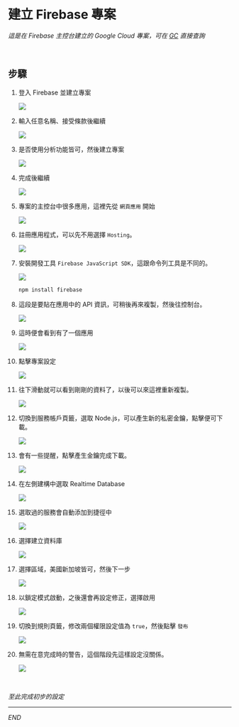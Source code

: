 # 建立 Firebase 專案

_這是在 Firebase 主控台建立的 Google Cloud 專案，可在 [GC](https://cloud.google.com/free?utm_source=google&utm_medium=cpc&utm_campaign=japac-TW-all-zh-dr-BKWS-all-core-trial-EXA-dr-1605216&utm_content=text-ad-none-none-DEV_c-CRE_644095273672-ADGP_Hybrid%20%7C%20BKWS%20-%20EXA%20%7C%20Txt%20~%20GCP_General_core%20brand_main-KWID_43700074766895895-aud-970366092687%3Akwd-6458750523&userloc_9040379-network_g&utm_term=KW_google%20cloud&gad_source=1&gclid=CjwKCAjw7oeqBhBwEiwALyHLM6yxfxy1e1fy44bdmMAbPSBu1sJLtWigFGMS-Ye12HF5FwfpLtxOgBoCfAUQAvD_BwE&gclsrc=aw.ds&hl=zh-tw) 直接查詢_

<br>

## 步驟

1. 登入 Firebase 並建立專案

    ![](images/img_01.png)

2. 輸入任意名稱、接受條款後繼續
   
   ![](images/img_02.png)

3. 是否使用分析功能皆可，然後建立專案
   
   ![](images/img_03.png)

4. 完成後繼續
   
   ![](images/img_04.png)

5. 專案的主控台中很多應用，這裡先從 `網頁應用` 開始
   
   ![](images/img_05.png)

6. 註冊應用程式，可以先不用選擇 `Hosting`。
   
   ![](images/img_06.png)

7. 安裝開發工具 `Firebase JavaScript SDK`，這跟命令列工具是不同的。
   
   ![](images/img_07.png)
   
   ```bash
   npm install firebase
   ```

8. 這段是要貼在應用中的 API 資訊，可稍後再來複製，然後往控制台。
   
   ![](images/img_08.png)

9. 這時便會看到有了一個應用
    
    ![](images/img_09.png)

10. 點擊專案設定
    
    ![](images/img_10.png)

11. 往下滑動就可以看到剛剛的資料了，以後可以來這裡重新複製。
    
    ![](images/img_11.png)

12. 切換到服務帳戶頁籤，選取 Node.js，可以產生新的私密金鑰，點擊便可下載。
    
    ![](images/img_12.png)

13. 會有一些提醒，點擊產生金鑰完成下載。
    
    ![](images/img_13.png)
   
14. 在左側建構中選取 Realtime Database
    
    ![](images/img_14.png)

15. 選取過的服務會自動添加到捷徑中
    
    ![](images/img_15.png)

16. 選擇建立資料庫
    
    ![](images/img_16.png)

17. 選擇區域，美國新加坡皆可，然後下一步
    
    ![](images/img_17.png)

18. 以鎖定模式啟動，之後還會再設定修正，選擇啟用
    
    ![](images/img_18.png)

19. 切換到規則頁籤，修改兩個權限設定值為 `true`，然後點擊 `發布`
    
    ![](images/img_19.png)

20. 無需在意完成時的警告，這個階段先這樣設定沒關係。
    
    ![](images/img_20.png)

<br>

_至此完成初步的設定_

---

_END_